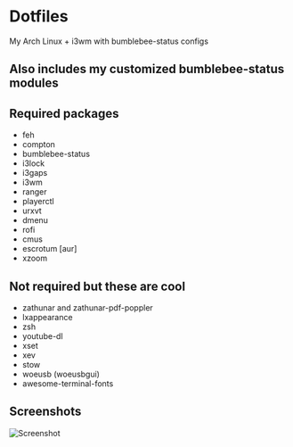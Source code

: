 # Dotfiles
My Arch Linux + i3wm with bumblebee-status configs

## Also includes my customized bumblebee-status modules

## Required packages

  * feh
  * compton
  * bumblebee-status
  * i3lock
  * i3gaps
  * i3wm
  * ranger
  * playerctl
  * urxvt
  * dmenu
  * rofi
  * cmus
  * escrotum [aur]
  * xzoom
  
## Not required but these are cool 

  * zathunar and zathunar-pdf-poppler
  * lxappearance
  * zsh
  * youtube-dl
  * xset
  * xev
  * stow
  * woeusb (woeusbgui)
  * awesome-terminal-fonts

## Screenshots
![Screenshot](https://i.imgur.com/RMNVhXd.png)

